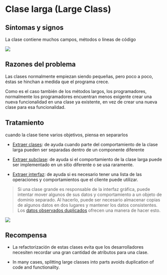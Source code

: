# Clase larga (Large Class)

## Síntomas y signos

La clase contiene muchos campos, métodos o líneas de código

![](https://refactoring.guru/images/refactoring/content/smells/large-class-01.png?id=acac82f25cc90aaa413c2daefebf0e4b)

## Razones del problema

Las clases normalmente empiezan siendo pequeñas, pero poco a poco, éstas se hinchan a medida que el programa crece. 

Como es el caso también de los métodos largos, los programadores, normalmente los programadores encuentran menos exigente crear una nueva funcionalidad en una clase ya existente, en vez de crear una nueva clase para esa funcionalidad.

## Tratamiento

cuando la clase tiene varios objetivos, piensa en separarlos

- [Extraer clases](./RefactoringPattern/ExtractClass.md): de ayuda cuando parte del comportamiento de la clase larga pueden ser separadas dentro de un componente diferente

- [Extraer subclase](./RefactoringPattern/ExtractSubclass.md): de ayuda si el comportamiento de la clase larga puede ser implementado en un sitio diferente o se usa raramente.

- [Extraer interfaz](./RefactoringPattern/ExtractSubclass.md): de ayuda si es necesario tener una lista de las operaciones y comportamientos que el cliente puede utilizar.

> Si una clase grande es responsable de la interfaz gráfica, puede intentar mover algunos de sus datos y comportamiento a un objeto de dominio separado. Al hacerlo, puede ser necesario almacenar copias de algunos datos en dos lugares y mantener los datos consistentes. Los [datos observados duplicados](./RefactoringPattern/DuplicateObservedData.md) ofrecen una manera de hacer esto.

![](https://refactoring.guru/images/refactoring/content/smells/large-class-03.png?id=f0a0109f731dbc420ffe385cb658f0de)

## Recompensa

- La refactorización de estas clases evita que los desarrolladores necesiten recordar una gran cantidad de atributos para una clase.

- In many cases, splitting large classes into parts avoids duplication of code and functionality.